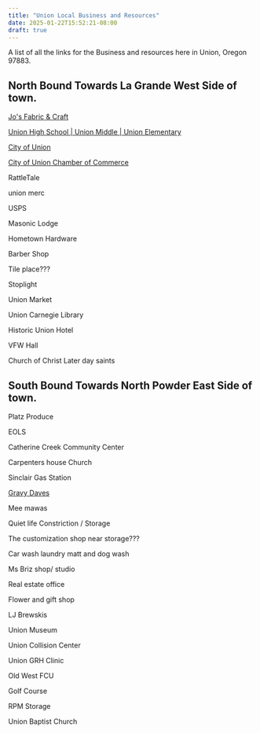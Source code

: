 ```yaml
---
title: "Union Local Business and Resources"
date: 2025-01-22T15:52:21-08:00
draft: true
---
```


A list of all the links for the Business and resources here in Union, Oregon 97883.

## North Bound Towards La Grande West Side of town.

[Jo's Fabric & Craft](https://www.yelp.com/biz/jos-fabric-and-craft-union?adjust_creative=duckduckgo)

[Union High School | Union Middle |
Union Elementary](https://www.union.k12.or.us/)

[City of Union](https://cityofunion.com/)

[City of Union Chamber of Commerce](https://cityofunionchamber.com/)

RattleTale

union merc

USPS

Masonic Lodge

Hometown Hardware

Barber Shop

Tile place???

Stoplight

Union Market

Union Carnegie Library

Historic Union Hotel

VFW Hall

Church of Christ Later day saints

## South Bound Towards North Powder East Side of town.

Platz Produce

EOLS

Catherine Creek Community Center

Carpenters house Church

Sinclair Gas Station

[Gravy Daves](https://bafybeiajsz5rfqyexs3qpuyf2cnxoxz4qzg7slogyj3crtyfu6epnnlz5q.ipfs.dweb.link/)

Mee mawas

Quiet life Constriction / Storage

The customization shop near storage???

Car wash laundry matt and dog wash

Ms Briz shop/ studio

Real estate office

Flower and gift shop

LJ Brewskis

Union Museum

Union Collision Center

Union GRH Clinic

Old West FCU

Golf Course

RPM Storage

Union Baptist Church


